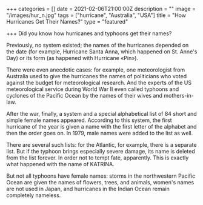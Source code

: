 +++
categories = []
date = 2021-02-06T21:00:00Z
description = ""
image = "/images/hur_n.jpg"
tags = ["hurricane", "Australia", "USA"]
title = "How Hurricanes Get Their Names?"
type = "featured"

+++
Did you know how hurricanes and typhoons get their names?

Previously, no system existed; the names of the hurricanes depended on the date (for example, Hurricane Santa Anna, which happened on St. Anne's Day) or its form (as happened with Hurricane «Pin»).

There were even anecdotic cases: for example, one meteorologist from Australia used to give the hurricanes the names of politicians who voted against the budget for meteorological research. And the experts of the US meteorological service during World War II even called typhoons and cyclones of the Pacific Ocean by the names of their wives and mothers-in-law.

After the war, finally, a system and a special alphabetical list of 84 short and simple female names appeared. According to this system, the first hurricane of the year is given a name with the first letter of the alphabet and then the order goes on. In 1979, male names were added to the list as well.

There are several such lists: for the Atlantic, for example, there is a separate list. But if the typhoon brings especially severe damage, its name is deleted from the list forever. In order not to tempt fate, apparently. This is exactly what happened with the name of KATRINA.

But not all typhoons have female names: storms in the northwestern Pacific Ocean are given the names of flowers, trees, and animals, women's names are not used in Japan, and hurricanes in the Indian Ocean remain completely nameless.
